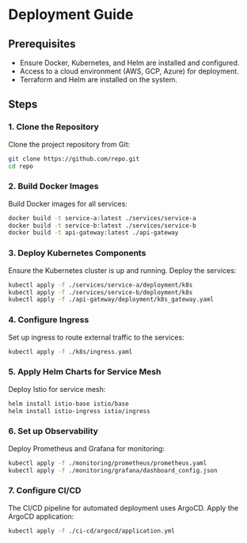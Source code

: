 # Deployment Guide

## Prerequisites

- Ensure Docker, Kubernetes, and Helm are installed and configured.
- Access to a cloud environment (AWS, GCP, Azure) for deployment.
- Terraform and Helm are installed on the system.

## Steps

### 1. Clone the Repository

Clone the project repository from Git:

```bash
git clone https://github.com/repo.git
cd repo
```

### 2. Build Docker Images

Build Docker images for all services:

```bash
docker build -t service-a:latest ./services/service-a
docker build -t service-b:latest ./services/service-b
docker build -t api-gateway:latest ./api-gateway
```

### 3. Deploy Kubernetes Components

Ensure the Kubernetes cluster is up and running. Deploy the services:

```bash
kubectl apply -f ./services/service-a/deployment/k8s
kubectl apply -f ./services/service-b/deployment/k8s
kubectl apply -f ./api-gateway/deployment/k8s_gateway.yaml
```

### 4. Configure Ingress

Set up ingress to route external traffic to the services:

```bash
kubectl apply -f ./k8s/ingress.yaml
```

### 5. Apply Helm Charts for Service Mesh

Deploy Istio for service mesh:

```bash
helm install istio-base istio/base
helm install istio-ingress istio/ingress
```

### 6. Set up Observability

Deploy Prometheus and Grafana for monitoring:

```bash
kubectl apply -f ./monitoring/prometheus/prometheus.yaml
kubectl apply -f ./monitoring/grafana/dashboard_config.json
```

### 7. Configure CI/CD

The CI/CD pipeline for automated deployment uses ArgoCD. Apply the ArgoCD application:

```bash
kubectl apply -f ./ci-cd/argocd/application.yml
```
